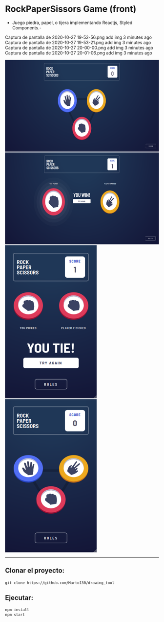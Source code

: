 
# RockPaperSissors Game (front)


- Juego piedra, papel, o tijera implementando Reactjs, Styled Components.-


Captura de pantalla de 2020-10-27 19-52-56.png
add img
3 minutes ago
Captura de pantalla de 2020-10-27 19-53-21.png
add img
3 minutes ago
Captura de pantalla de 2020-10-27 20-00-00.png
add img
3 minutes ago
Captura de pantalla de 2020-10-27 20-01-06.png
add img
3 minutes ago 


<img src="img/Captura de pantalla de 2020-10-27 19-52-56.png" width="600" height="300"/>  <img src="img/Captura de pantalla de 2020-10-27 19-53-21.png" width="600" height="300"/>
<img src="img/Captura de pantalla de 2020-10-27 20-00-00.png" width="300" height="500"/>
<img src="img/Captura de pantalla de 2020-10-27 20-01-06.png" width="300" height="500"/>

* * *



## Clonar el proyecto:

`git clone https://github.com/Marto130/drawing_tool`

## Ejecutar:


```
npm install
npm start
```
